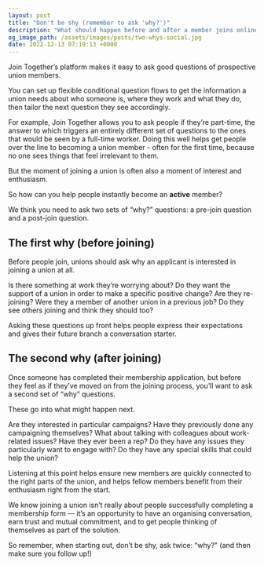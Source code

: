 ```yaml
---
layout: post
title: "Don't be shy (remember to ask 'why?')"
description: "What should happen before and after a member joins online?"
og_image_path: /assets/images/posts/two-whys-social.jpg
date: 2022-12-13 07:19:13 +0000
---
```


Join Together’s platform makes it easy to ask good questions of prospective union members.

You can set up flexible conditional question flows to get the information a union needs about who someone is, where they
work and what they do, then tailor the next question they see accordingly.

For example, Join Together allows you to ask people if they’re part-time, the answer to which triggers an entirely
different set of questions to the ones that would be seen by a full-time worker. Doing this well helps get people over
the line to becoming a union member - often for the first time, because no one sees things that feel irrelevant to them.

But the moment of joining a union is often also a moment of interest and enthusiasm.

So how can you help people instantly become an **active** member?

We think you need to ask two sets of “why?” questions: a pre-join question and a post-join question.

## The first why (before joining)

Before people join, unions should ask why an applicant is interested in joining a union at all.

Is there something at work they’re worrying about? Do they want the support of a union in order to make a specific
positive change? Are they re-joining? Were they a member of another union in a previous job? Do they see others joining
and think they should too?

Asking these questions up front helps people express their expectations and gives their future branch a conversation
starter.

## The second why (after joining)

Once someone has completed their membership application, but before they feel as if they’ve moved on from the joining
process, you’ll want to ask a second set of “why” questions.

These go into what might happen next.

Are they interested in particular campaigns? Have they previously done any campaigning themselves? What about talking
with colleagues about work-related issues? Have they ever been a rep? Do they have any issues they particularly want to
engage with? Do they have any special skills that could help the union?

Listening at this point helps ensure new members are quickly connected to the right parts of the union, and helps fellow
members benefit from their enthusiasm right from the start.

We know joining a union isn’t really about people successfully completing a membership form — it’s an opportunity to
have an organising conversation, earn trust and mutual commitment, and to get people thinking of themselves as part of
the solution.

So remember, when starting out, don’t be shy, ask twice: “why?" (and then make sure you follow up!)
